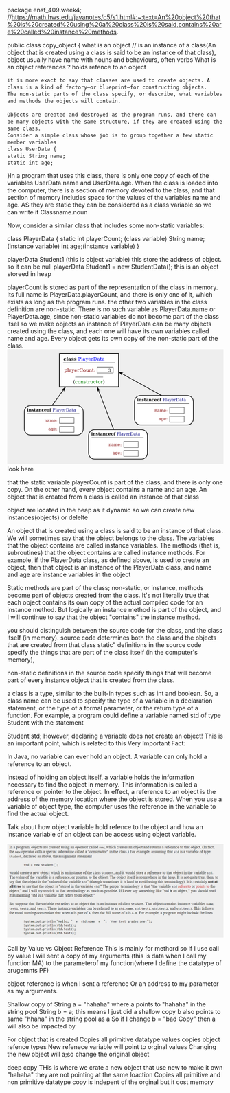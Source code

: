 package ensf_409.week4;
//https://math.hws.edu/javanotes/c5/s1.html#:~:text=An%20object%20that%20is%20created%20using%20a%20class%20is%20said,contains%20are%20called%20instance%20methods.

public class copy_object {
     what is an object 
    // is an instance of a class(An object that is created using a class is said to be an instance of that class), object usually have name with nouns and behaviours, often verbs
    What is an object references ?
    holds refence to an object 

    it is more exact to say that classes are used to create objects. A class is a kind of factory—or blueprint—for constructing objects. 
    The non-static parts of the class specify, or describe, what variables and methods the objects will contain. 

    Objects are created and destroyed as the program runs, and there can be many objects with the same structure, if they are created using the same class.
    Consider a simple class whose job is to group together a few static member variables
    class UserData {
    static String name;
    static int age;
}In a program that uses this class, there is only one copy of each of the variables UserData.name and UserData.age. When the class is loaded into the computer, there is a section of memory devoted to the class, and that section of memory includes space for the values of the variables name and age. 
AS they are static they can be considered as a class variable so we can write it Classname.noun


Now, consider a similar class that includes some non-static variables:

class PlayerData {
   static int playerCount; (class variable)
   String name;(instance variable)
   int age;(instance variable)
}

playerData Student1 (this is object variable) this store the address of object. so it can be null
playerData Student1 = new StudentData(); this is an object storeed in heap


 playerCount is stored as part of the representation of the class in memory. Its full name is PlayerData.playerCount, and there is only one of it, which exists as long as the program runs.
 the other two variables in the class definition are non-static. There is no such variable as PlayerData.name or PlayerData.age, since non-static variables do not become part of the class itsel
 so we make objects an instance of PlayerData
 can be many objects created using the class, and each one will have its own variables called name and age.
 Every object gets its own copy of the non-static part of the class. 
 ![](2022-02-01-13-19-09.png)look here 


 that the static variable playerCount is part of the class, and there is only one copy. On the other hand, every object contains a name and an age. An object that is created from a class is called an instance of that class

 object are located in the heap as it dynamic so we can create new instances(objects) or delelte 
 
An object that is created using a class is said to be an instance of that class. We will sometimes say that the object belongs to the class. The variables that the object contains are called instance variables. The methods (that is, subroutines) that the object contains are called instance methods. For example, if the PlayerData class, as defined above, is used to create an object, then that object is an instance of the PlayerData class, and name and age are instance variables in the object

Static methods are part of the class; non-static, or instance, methods become part of objects created from the class. It's not literally true that each object contains its own copy of the actual compiled code for an instance method. But logically an instance method is part of the object, and I will continue to say that the object "contains" the instance method.

 you should distinguish between the source code for the class, and the class itself (in memory).
 source code determines both the class and the objects that are created from that class
 static" definitions in the source code specify the things that are part of the class itself (in the computer's memory), 
 
  non-static definitions in the source code specify things that will become part of every instance object that is created from the class. 
  

   a class is a type, similar to the built-in types such as int and boolean. So, a class name can be used to specify the type of a variable in a declaration statement, or the type of a formal parameter, or the return type of a function. For example, a program could define a variable named std of type Student with the statement

Student std;
However, declaring a variable does not create an object! This is an important point, which is related to this Very Important Fact:

In Java, no variable can ever hold an object.
A variable can only hold a reference to an object.


Instead of holding an object itself, a variable holds the information necessary to find the object in memory. This information is called a reference or pointer to the object. In effect, a reference to an object is the address of the memory location where the object is stored. When you use a variable of object type, the computer uses the reference in the variable to find the actual object.


Talk about how object variable hold refence to the object and how an instance variable of an object can be access using object variable.

![](2022-02-01-13-28-09.png)



Call by Value vs Object Reference
This is mainly for methord so if I use call by value I will sent a copy of my arguments (this is data when I call my function MA) to the parameterof my function(where I define the datatype of arugemnts PF)


object reference is when I sent a reference Or an address to my parameter as my arguments.





Shallow copy of 
String a = "hahaha" where a points to "hahaha" in the string pool
String b = a; this means I just did a shallow copy  b also points to same "hhaha" in the string pool as a 
So if I change b = "bad Copy" then a will also be impacted by

For object that is created
Copies all primitive datatype values 
copies object refence types 
New refenece variable will point to orginal values
Changing the new object will a;so change the original object



deep copy 
THis is where we crate a new object that use new to make it own "hahaha" they are not pointing at the same loaction 
Copies all primitive and non primitive datatype 
copy is indepent of the orginal but it cost memory

    


